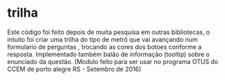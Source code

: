 # trilha

Este código foi feito depois de muita pesquisa em outras bibliotecas, o intuito foi criar uma trilha do tipo de metrô que vai avançando num formulario de perguntas , trocando as cores dos botoes conforme a resposta. Implementado também balão de informação (tooltip) sobre o enunciado da questão. (Modulo feito para ser usar no programa OTUS do CCEM de porto alegre RS - Setembro de 2016)
